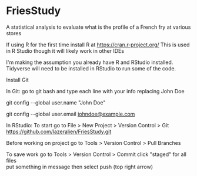 # FriesStudy
A statistical analysis to evaluate what is the profile of a French fry at various stores

If using R for the first time install R at https://cran.r-project.org/
This is used in R Studio though it will likely work in other IDEs

I'm making the assumption you already have R and RStudio installed. Tidyverse will need to be installed in RStudio to run some of the code.



Install Git

In Git:
go to git bash and type each line with your info replacing John Doe

git config --global user.name "John Doe"

git config --global user.email johndoe@example.com


In RStudio:
To start go to File > New Project > Version Control > Git
https://github.com/lazeralien/FriesStudy.git

Before working on project go to Tools > Version Control > Pull Branches

To save work go to Tools > Version Control > Commit
  click "staged" for all files  
  put something in message
  then select push (top right arrow)
